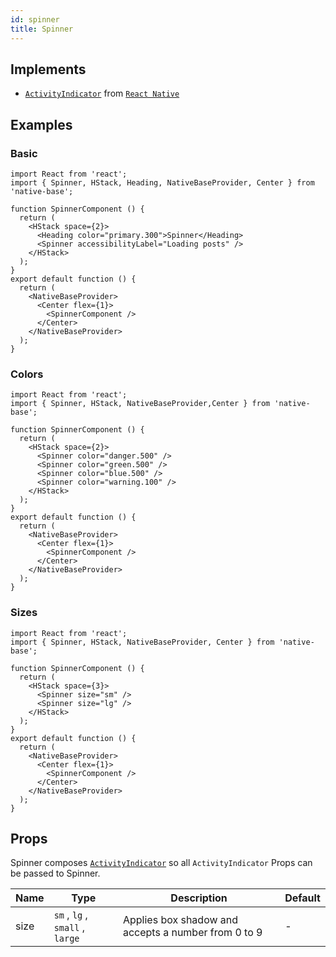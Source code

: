 ```yaml
---
id: spinner
title: Spinner
---
```


## Implements

- [`ActivityIndicator`](https://reactnative.dev/docs/activityindicator) from [`React Native`](https://reactnative.dev)

## Examples

### Basic

```SnackPlayer name=Spinner%20Usage
import React from 'react';
import { Spinner, HStack, Heading, NativeBaseProvider, Center } from 'native-base';

function SpinnerComponent () {
  return (
    <HStack space={2}>
      <Heading color="primary.300">Spinner</Heading>
      <Spinner accessibilityLabel="Loading posts" />
    </HStack>
  );
}
export default function () {
  return (
    <NativeBaseProvider>
      <Center flex={1}>
        <SpinnerComponent />
      </Center>
    </NativeBaseProvider>
  );
}
```

### Colors

```SnackPlayer name=Spinner%20Colors
import React from 'react';
import { Spinner, HStack, NativeBaseProvider,Center } from 'native-base';

function SpinnerComponent () {
  return (
    <HStack space={2}>
      <Spinner color="danger.500" />
      <Spinner color="green.500" />
      <Spinner color="blue.500" />
      <Spinner color="warning.100" />
    </HStack>
  );
}
export default function () {
  return (
    <NativeBaseProvider>
      <Center flex={1}>
        <SpinnerComponent />
      </Center>
    </NativeBaseProvider>
  );
}
```

### Sizes

```SnackPlayer name=Spinner%20Sizes
import React from 'react';
import { Spinner, HStack, NativeBaseProvider, Center } from 'native-base';

function SpinnerComponent () {
  return (
    <HStack space={3}>
      <Spinner size="sm" />
      <Spinner size="lg" />
    </HStack>
  );
}
export default function () {
  return (
    <NativeBaseProvider>
      <Center flex={1}>
        <SpinnerComponent />
      </Center>
    </NativeBaseProvider>
  );
}
```

## Props

Spinner composes [`ActivityIndicator`](https://reactnative.dev/docs/activityindicator) so all `ActivityIndicator` Props can be passed to Spinner.

| Name | Type                            | Description                                         | Default |
| ---- | ------------------------------- | --------------------------------------------------- | ------- |
| size | `sm` , `lg` , `small` , `large` | Applies box shadow and accepts a number from 0 to 9 | -       |
